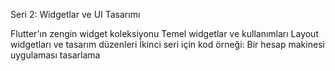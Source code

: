 Seri 2: Widgetlar ve UI Tasarımı

Flutter'ın zengin widget koleksiyonu
Temel widgetlar ve kullanımları
Layout widgetları ve tasarım düzenleri
İkinci seri için kod örneği: Bir hesap makinesi uygulaması tasarlama